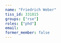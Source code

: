 ```yaml
---
name: "Friedrich Weber"
tiss_id: 331815
groups: ["rse"]
roles: ["phd"]
email:
former_member: false
---
```


<!--
Your custom content goes here.
-->